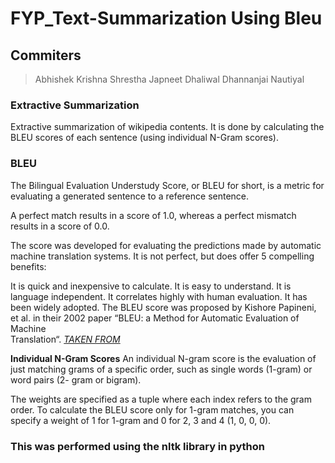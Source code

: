 # FYP_Text-Summarization Using Bleu

## Commiters
  >Abhishek Krishna Shrestha
  >Japneet Dhaliwal
  >Dhannanjai Nautiyal
  
### Extractive Summarization
  Extractive summarization of wikipedia contents. It is done by calculating the BLEU scores of each sentence (using individual N-Gram 
  scores).
 
### BLEU
  The Bilingual Evaluation Understudy Score, or BLEU for short, is a metric for evaluating a generated sentence to a reference sentence.

  A perfect match results in a score of 1.0, whereas a perfect mismatch results in a score of 0.0.

  The score was developed for evaluating the predictions made by automatic machine translation systems. It is not perfect, but does offer   5 compelling benefits:

  It is quick and inexpensive to calculate.
  It is easy to understand.
  It is language independent.
  It correlates highly with human evaluation.
  It has been widely adopted.
  The BLEU score was proposed by Kishore Papineni, et al. in their 2002 paper “BLEU: a Method for Automatic Evaluation of Machine         
  Translation“. [*TAKEN FROM*](https://machinelearningmastery.com/calculate-bleu-score-for-text-python/)
  
  **Individual N-Gram Scores**
  An individual N-gram score is the evaluation of just matching grams of a specific order, such as single words (1-gram) or word pairs (2-
  gram or bigram).

  The weights are specified as a tuple where each index refers to the gram order. To calculate the BLEU score only for 1-gram matches, you 
  can specify a weight of 1 for 1-gram and 0 for 2, 3 and 4 (1, 0, 0, 0).
  
 ### This was performed using the nltk library in python
 
 
